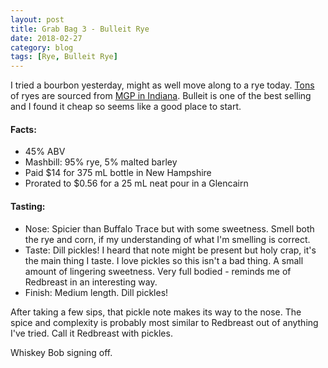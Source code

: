```yaml
---
layout: post
title: Grab Bag 3 - Bulleit Rye
date: 2018-02-27
category: blog
tags: [Rye, Bulleit Rye]
---
```


I tried a bourbon yesterday, might as well move along to a rye today. [Tons](http://www.whiskeyprof.com/rye-whiskeys-sourced-from-mgp-ingredients-in-lawrenceburg-indiana/) of ryes are sourced from [MGP in Indiana](https://en.wikipedia.org/wiki/MGP_of_Indiana). Bulleit is one of the best selling and I found it cheap so seems like a good place to start.

#### Facts:

* 45% ABV
* Mashbill: 95% rye, 5% malted barley
* Paid $14 for 375 mL bottle in New Hampshire
* Prorated to $0.56 for a 25 mL neat pour in a Glencairn

#### Tasting:

* Nose: Spicier than Buffalo Trace but with some sweetness. Smell both the rye and corn, if my understanding of what I'm smelling is correct.
* Taste: Dill pickles! I heard that note might be present but holy crap, it's the main thing I taste. I love pickles so this isn't a bad thing. A small amount of lingering sweetness. Very full bodied - reminds me of Redbreast in an interesting way.
* Finish: Medium length. Dill pickles!

After taking a few sips, that pickle note makes its way to the nose. The spice and complexity is probably most similar to Redbreast out of anything I've tried. Call it Redbreast with pickles.

Whiskey Bob signing off.
